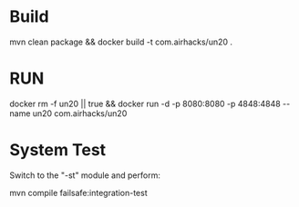 # Build
mvn clean package && docker build -t com.airhacks/un20 .

# RUN

docker rm -f un20 || true && docker run -d -p 8080:8080 -p 4848:4848 --name un20 com.airhacks/un20 

# System Test

Switch to the "-st" module and perform:

mvn compile failsafe:integration-test
